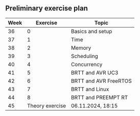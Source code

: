 ## Preliminary exercise plan

| Week | Exercise |	Topic |
| ---- | -------- | ----- |
| 36 | 0 |	Basics and setup |
| 37 | 1 | Time |
| 38 | 2 | Memory |
| 39 | 3 | Scheduling |
| 40 | 4 | Concurrency |
| 41 | 5 | BRTT and AVR UC3 |
| 42 | 6 | BRTT and AVR FreeRTOS |
| 43 | 7 | BRTT and Linux |
| 44 | 8 | BRTT and PREEMPT RT |
| 45 | Theory exercise | 06.11.2024, 18:15 |
